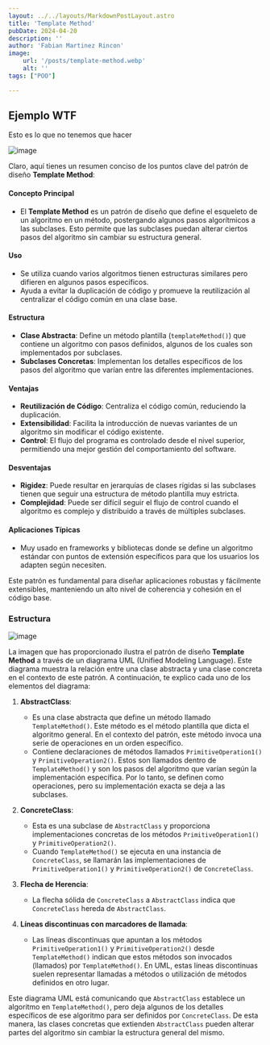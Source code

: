 ```yaml
---
layout: ../../layouts/MarkdownPostLayout.astro
title: 'Template Method'
pubDate: 2024-04-20
description: ''
author: 'Fabian Martinez Rincon'
image:
    url: '/posts/template-method.webp'
    alt: ''
tags: ["POO"]

---
```


## Ejemplo WTF

Esto es lo que no tenemos que hacer

![image](https://github.com/Fabian-Martinez-Rincon/Fabian-Martinez-Rincon/assets/55964635/9bb08ceb-3773-4173-8a32-884dce2bf301)

Claro, aquí tienes un resumen conciso de los puntos clave del patrón de diseño **Template Method**:

#### Concepto Principal
- El **Template Method** es un patrón de diseño que define el esqueleto de un algoritmo en un método, postergando algunos pasos algorítmicos a las subclases. Esto permite que las subclases puedan alterar ciertos pasos del algoritmo sin cambiar su estructura general.

#### Uso
- Se utiliza cuando varios algoritmos tienen estructuras similares pero difieren en algunos pasos específicos.
- Ayuda a evitar la duplicación de código y promueve la reutilización al centralizar el código común en una clase base.

#### Estructura
- **Clase Abstracta**: Define un método plantilla (`templateMethod()`) que contiene un algoritmo con pasos definidos, algunos de los cuales son implementados por subclases.
- **Subclases Concretas**: Implementan los detalles específicos de los pasos del algoritmo que varían entre las diferentes implementaciones.

#### Ventajas
- **Reutilización de Código**: Centraliza el código común, reduciendo la duplicación.
- **Extensibilidad**: Facilita la introducción de nuevas variantes de un algoritmo sin modificar el código existente.
- **Control**: El flujo del programa es controlado desde el nivel superior, permitiendo una mejor gestión del comportamiento del software.

#### Desventajas
- **Rigidez**: Puede resultar en jerarquías de clases rígidas si las subclases tienen que seguir una estructura de método plantilla muy estricta.
- **Complejidad**: Puede ser difícil seguir el flujo de control cuando el algoritmo es complejo y distribuido a través de múltiples subclases.

#### Aplicaciones Típicas
- Muy usado en frameworks y bibliotecas donde se define un algoritmo estándar con puntos de extensión específicos para que los usuarios los adapten según necesiten.

Este patrón es fundamental para diseñar aplicaciones robustas y fácilmente extensibles, manteniendo un alto nivel de coherencia y cohesión en el código base.

### Estructura

![image](https://github.com/Fabian-Martinez-Rincon/Fabian-Martinez-Rincon/assets/55964635/cee1aaa5-8f35-4e3b-8bbc-a23aab37014f)

La imagen que has proporcionado ilustra el patrón de diseño **Template Method** a través de un diagrama UML (Unified Modeling Language). Este diagrama muestra la relación entre una clase abstracta y una clase concreta en el contexto de este patrón. A continuación, te explico cada uno de los elementos del diagrama:

1. **AbstractClass**: 
   - Es una clase abstracta que define un método llamado `TemplateMethod()`. Este método es el método plantilla que dicta el algoritmo general. En el contexto del patrón, este método invoca una serie de operaciones en un orden específico.
   - Contiene declaraciones de métodos llamados `PrimitiveOperation1()` y `PrimitiveOperation2()`. Estos son llamados dentro de `TemplateMethod()` y son los pasos del algoritmo que varían según la implementación específica. Por lo tanto, se definen como operaciones, pero su implementación exacta se deja a las subclases.

2. **ConcreteClass**:
   - Esta es una subclase de `AbstractClass` y proporciona implementaciones concretas de los métodos `PrimitiveOperation1()` y `PrimitiveOperation2()`.
   - Cuando `TemplateMethod()` se ejecuta en una instancia de `ConcreteClass`, se llamarán las implementaciones de `PrimitiveOperation1()` y `PrimitiveOperation2()` de `ConcreteClass`.

3. **Flecha de Herencia**:
   - La flecha sólida de `ConcreteClass` a `AbstractClass` indica que `ConcreteClass` hereda de `AbstractClass`.

4. **Líneas discontinuas con marcadores de llamada**:
   - Las líneas discontinuas que apuntan a los métodos `PrimitiveOperation1()` y `PrimitiveOperation2()` desde `TemplateMethod()` indican que estos métodos son invocados (llamados) por `TemplateMethod()`. En UML, estas líneas discontinuas suelen representar llamadas a métodos o utilización de métodos definidos en otro lugar.

Este diagrama UML está comunicando que `AbstractClass` establece un algoritmo en `TemplateMethod()`, pero deja algunos de los detalles específicos de ese algoritmo para ser definidos por `ConcreteClass`. De esta manera, las clases concretas que extienden `AbstractClass` pueden alterar partes del algoritmo sin cambiar la estructura general del mismo.